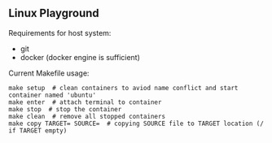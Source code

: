 ## Linux Playground

Requirements for host system:
- git
- docker (docker engine is sufficient)

Current Makefile usage:
```
make setup  # clean containers to aviod name conflict and start container named 'ubuntu'
make enter  # attach terminal to container
make stop  # stop the container
make clean  # remove all stopped containers
make copy TARGET= SOURCE=  # copying SOURCE file to TARGET location (/ if TARGET empty) 
```
